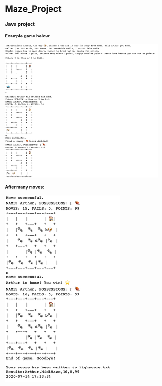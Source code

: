 # Maze_Project
### Java project

#### Example game below: 

<img src="https://github.com/Finterly/Maze-Java-Project/blob/master/gameplay1.png">

#### After many moves: 
<img src="https://github.com/Finterly/Maze-Java-Project/blob/master/gameplay2.png">

